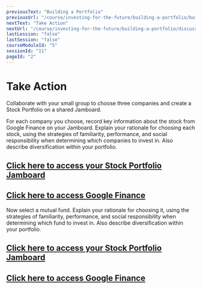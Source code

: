 ```yaml
---
previousText: "Building a Portfolio"
previousUrl: "/course/investing-for-the-future/building-a-portfolio/building-a-portfolio"
nextText: "Take Action"
nextUrl: "/course/investing-for-the-future/building-a-portfolio/discussion"
lastLession: "false"
lastSession: "false"
courseModuleId: "5"
sessionId: "11"
pageId: "2"
---
```



# Take Action

Collaborate with your small group to choose three companies and create a Stock Portfolio on a shared Jamboard. 

For each company you choose, record key information about the stock from Google Finance on your Jamboard. Explain your rationale for choosing each stock, using the strategies of familiarity, performance, and social responsibility when determining which companies to invest in. Also describe diversification within your portfolio. 


## <a href="https://jamboard.google.com/d/1CC2_HfIGskml4d3k5aoRC87w4QxKpWOlvsPj6wQzKmo/edit?usp=sharing" target="_blank">Click here to access your Stock Portfolio Jamboard</a>

## <a href="https://www.google.com/finance/" target="_blank">Click here to access Google Finance</a>

Now select a mutual fund. Explain your rationale for choosing it, using the strategies of familiarity, performance, and social responsibility when determining which fund to invest in. Also describe diversification within your portfolio. 

## <a href="https://jamboard.google.com/d/1CC2_HfIGskml4d3k5aoRC87w4QxKpWOlvsPj6wQzKmo/edit?usp=sharing" target="_blank">Click here to access your Stock Portfolio Jamboard</a>
## <a href="https://www.google.com/finance/" target="_blank">Click here to access Google Finance</a>

